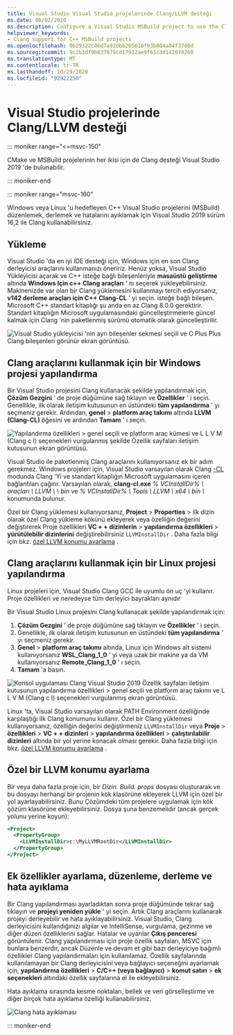 ```yaml
---
title: Visual Studio Visual Studio projelerinde Clang/LLVM desteği
ms.date: 06/02/2020
ms.description: Configure a Visual Studio MSBuild project to use the Clang/LLVM toolchain.
helpviewer_keywords:
- Clang support for C++ MSBuild projects
ms.openlocfilehash: 0b29322c46d7a92dbb265610f93b084a84f37d0d
ms.sourcegitcommit: 9c2b3df9b837879cd17932ae9f61cdd142078260
ms.translationtype: MT
ms.contentlocale: tr-TR
ms.lasthandoff: 10/29/2020
ms.locfileid: "92922250"
---
```

# <a name="clangllvm-support-in-visual-studio-projects"></a>Visual Studio projelerinde Clang/LLVM desteği

::: moniker range="<=msvc-150"

CMake ve MSBuild projelerinin her ikisi için de Clang desteği Visual Studio 2019 'de bulunabilir.

::: moniker-end

::: moniker range="msvc-160"

Windows veya Linux 'u hedefleyen C++ Visual Studio projelerini (MSBuild) düzenlemek, derlemek ve hatalarını ayıklamak için Visual Studio 2019 sürüm 16,2 ile Clang kullanabilirsiniz.

## <a name="install"></a>Yükleme

Visual Studio 'da en iyi IDE desteği için, Windows için en son Clang derleyicisi araçlarını kullanmanızı öneririz. Henüz yoksa, Visual Studio Yükleyicisi açarak ve C++ isteğe bağlı bileşenleriyle **masaüstü geliştirme** altında **Windows Için c++ Clang araçları** ' nı seçerek yükleyebilirsiniz. Makinenizde var olan bir Clang yüklemesini kullanmayı tercih ediyorsanız, **v142 derleme araçları için C++ Clang-CL** ' yi seçin. isteğe bağlı bileşen. Microsoft C++ standart kitaplığı şu anda en az Clang 8.0.0 gerektirir. Standart kitaplığın Microsoft uygulamasındaki güncelleştirmelerle güncel kalmak için Clang 'nin paketlenmiş sürümü otomatik olarak güncelleştirilir.

![Visual Studio yükleyicisi 'nin ayrı bileşenler sekmesi seçili ve C Plus Plus Clang bileşenleri görünür ekran görüntüsü.](media/clang-install-vs2019.png)

## <a name="configure-a-windows-project-to-use-clang-tools"></a>Clang araçlarını kullanmak için bir Windows projesi yapılandırma

Bir Visual Studio projesini Clang kullanacak şekilde yapılandırmak için, **Çözüm Gezgini** ' de proje düğümüne sağ tıklayın ve **Özellikler** ' i seçin. Genellikle, ilk olarak iletişim kutusunun en üstündeki **tüm yapılandırma** ' yı seçmeniz gerekir. Ardından, **genel**  >  **platform araç takımı** altında **LLVM (Clang-CL)** öğesini ve ardından **Tamam** ' ı seçin.

![Yapılandırma özellikleri > genel seçili ve platform araç kümesi ve L L V M (Clang c l) seçenekleri vurgulanmış şekilde Özellik sayfaları iletişim kutusunun ekran görüntüsü.](media/clang-msbuild-prop-page.png)

Visual Studio ile paketlenmiş Clang araçlarını kullanıyorsanız ek bir adım gerekmez. Windows projeleri için, Visual Studio varsayılan olarak Clang [-CL](https://llvm.org/devmtg/2014-04/PDFs/Talks/clang-cl.pdf) modunda Clang 'Yi ve standart kitaplığın Microsoft uygulamasını içeren bağlantıları çağırır. Varsayılan olarak, **clang-cl.exe** *% VCInstallDir% \\ araçları \\ LLVM \\ \\ bin* ve *% VCInstallDir% \\ Tools \\ LLVM \\ x64 \\ bin \\* konumunda bulunur.

Özel bir Clang yüklemesi kullanıyorsanız, **Project**  >  **Properties**  >  ilk dizin olarak özel Clang yükleme kökünü ekleyerek veya özelliğin değerini değiştirerek Proje özellikleri **VC + + dizinlerin**  >  **yapılandırma özellikleri**  >  **yürütülebilir dizinlerini** değiştirebilirsiniz `LLVMInstallDir` . Daha fazla bilgi için bkz. [özel LLVM konumu ayarlama](#custom_llvm_location) .

## <a name="configure-a-linux-project-to-use-clang-tools"></a>Clang araçlarını kullanmak için bir Linux projesi yapılandırma

Linux projeleri için, Visual Studio Clang GCC ile uyumlu ön uç 'yi kullanır. Proje özellikleri ve neredeyse tüm derleyici bayrakları aynıdır

Bir Visual Studio Linux projesini Clang kullanacak şekilde yapılandırmak için:

1. **Çözüm Gezgini** ' de proje düğümüne sağ tıklayın ve **Özellikler** ' i seçin.
1. Genellikle, ilk olarak iletişim kutusunun en üstündeki **tüm yapılandırma** ' yı seçmeniz gerekir.
1. **Genel** > **platform araç takımı** altında, Linux için Windows alt sistemi kullanıyorsanız **WSL_Clang_1_0** ' yi veya uzak bir makine ya da VM kullanıyorsanız **Remote_Clang_1_0** ' ı seçin.
1. **Tamam** 'a basın.

![Konsol uygulaması Clang Visual Studio 2019 Özellik sayfaları iletişim kutusunun yapılandırma özellikleri > genel seçili ve platform araç takımı ve L L V M (Clang c l) seçenekleri vurgulanmış ekran görüntüsü.](media/clang-msbuild-prop-page.png)

Linux 'ta, Visual Studio varsayılan olarak PATH Environment özelliğinde karşılaştığı ilk Clang konumunu kullanır. Özel bir Clang yüklemesi kullanıyorsanız, özelliğin değerini değiştirmeniz `LLVMInstallDir` veya **Proje**  >  **özellikleri**  >  **VC + + dizinleri**  >  **yapılandırma özellikleri**  >  **çalıştırılabilir dizinleri** altında bir yol yerine konacak olması gerekir. Daha fazla bilgi için bkz. [özel LLVM konumu ayarlama](#custom_llvm_location) .

## <a name="set-a-custom-llvm-location"></a><a name="custom_llvm_location"></a> Özel bir LLVM konumu ayarlama

Bir veya daha fazla proje için, bir *Dizin. Build. props* dosyası oluşturarak ve bu dosyayı herhangi bir projenin kök klasörüne ekleyerek LLVM için özel bir yol ayarlayabilirsiniz. Bunu Çözümdeki tüm projelere uygulamak için kök çözüm klasörüne ekleyebilirsiniz. Dosya şuna benzemelidir (ancak gerçek yolunu yerine koyun):

```xml
<Project>
  <PropertyGroup>
    <LLVMInstallDir>c:\MyLLVMRootDir</LLVMInstallDir>
  </PropertyGroup>
</Project>
```

## <a name="set-additional-properties-edit-build-and-debug"></a>Ek özellikler ayarlama, düzenleme, derleme ve hata ayıklama

Bir Clang yapılandırması ayarladıktan sonra proje düğümünde tekrar sağ tıklayın ve **projeyi yeniden yükle** ' yi seçin. Artık Clang araçlarını kullanarak projeyi derleyebilir ve hata ayıklayabilirsiniz. Visual Studio, Clang derleyicisini kullandığınızı algılar ve IntelliSense, vurgulama, gezinme ve diğer düzen özelliklerini sağlar. Hatalar ve uyarılar **Çıkış penceresi** görüntülenir. Clang yapılandırması için proje özellik sayfaları, MSVC için bunlara benzerdir, ancak Düzenle ve devam et gibi bazı derleyiciye bağımlı özellikler Clang yapılandırmaları için kullanılamaz. Özellik sayfalarında kullanılamayan bir Clang derleyicisini veya bağlayıcı seçeneğini ayarlamak için, **yapılandırma özellikleri**  >  **C/C++ (veya bağlayıcı)**  >  **komut satırı**  >  **ek seçenekleri** altındaki özellik sayfalarına el ile ekleyebilirsiniz.

Hata ayıklama sırasında kesme noktaları, bellek ve veri görselleştirme ve diğer birçok hata ayıklama özelliği kullanabilirsiniz.  

![Clang hata ayıklaması](media/clang-debug-msbuild.png)

::: moniker-end
